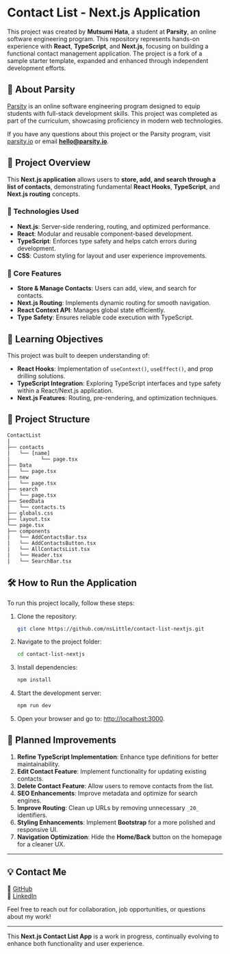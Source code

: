 # Contact List - Next.js Application

This project was created by **Mutsumi Hata**, a student at **Parsity**, an online software engineering program. This repository represents hands-on experience with **React**, **TypeScript**, and **Next.js**, focusing on building a functional contact management application. The project is a fork of a sample starter template, expanded and enhanced through independent development efforts.

## 📢 About Parsity

[Parsity](https://parsity.io/) is an online software engineering program designed to equip students with full-stack development skills. This project was completed as part of the curriculum, showcasing proficiency in modern web technologies.

If you have any questions about this project or the Parsity program, visit [parsity.io](https://parsity.io/) or email **hello@parsity.io**.

## 🚀 Project Overview

This **Next.js application** allows users to **store, add, and search through a list of contacts**, demonstrating fundamental **React Hooks**, **TypeScript**, and **Next.js routing** concepts.

### 🔹 Technologies Used

- **Next.js**: Server-side rendering, routing, and optimized performance.
- **React**: Modular and reusable component-based development.
- **TypeScript**: Enforces type safety and helps catch errors during development.
- **CSS**: Custom styling for layout and user experience improvements.

### 📌 Core Features

- **Store & Manage Contacts**: Users can add, view, and search for contacts.
- **Next.js Routing**: Implements dynamic routing for smooth navigation.
- **React Context API**: Manages global state efficiently.
- **Type Safety**: Ensures reliable code execution with TypeScript.

## 🎯 Learning Objectives

This project was built to deepen understanding of:

- **React Hooks**: Implementation of `useContext()`, `useEffect()`, and prop drilling solutions.
- **TypeScript Integration**: Exploring TypeScript interfaces and type safety within a React/Next.js application.
- **Next.js Features**: Routing, pre-rendering, and optimization techniques.

## 📂 Project Structure

```plaintext
ContactList
|
├── contacts
|   └── [name]
|          └── page.tsx
├── Data
|   └── page.tsx
├── new
|   └── page.tsx
├── search
|   └── page.tsx
├── SeedData
|   └── contacts.ts
├── globals.css
├── layout.tsx
└── page.tsx
├── components
|   └── AddContactsBar.tsx
|   └── AddContactsButton.tsx
|   └── AllContactsList.tsx
|   └── Header.tsx
|   └── SearchBar.tsx
```

## 🛠 How to Run the Application

To run this project locally, follow these steps:

1. Clone the repository:
   ```bash
   git clone https://github.com/nsLittle/contact-list-nextjs.git
   ```
2. Navigate to the project folder:
   ```bash
   cd contact-list-nextjs
   ```
3. Install dependencies:
   ```bash
   npm install
   ```
4. Start the development server:
   ```bash
   npm run dev
   ```
5. Open your browser and go to: [http://localhost:3000](http://localhost:3000).

## 🔧 Planned Improvements

1. **Refine TypeScript Implementation**: Enhance type definitions for better maintainability.
2. **Edit Contact Feature**: Implement functionality for updating existing contacts.
3. **Delete Contact Feature**: Allow users to remove contacts from the list.
4. **SEO Enhancements**: Improve metadata and optimize for search engines.
5. **Improve Routing**: Clean up URLs by removing unnecessary `_20_` identifiers.
6. **Styling Enhancements**: Implement **Bootstrap** for a more polished and responsive UI.
7. **Navigation Optimization**: Hide the **Home/Back** button on the homepage for a cleaner UX.

---

## 💡 Contact Me

🔗 [GitHub](https://github.com/nsLittle)  
🔗 [LinkedIn](https://www.linkedin.com/in/mutsumihata)

Feel free to reach out for collaboration, job opportunities, or questions about my work!

---

This **Next.js Contact List App** is a work in progress, continually evolving to enhance both functionality and user experience.

```

```
